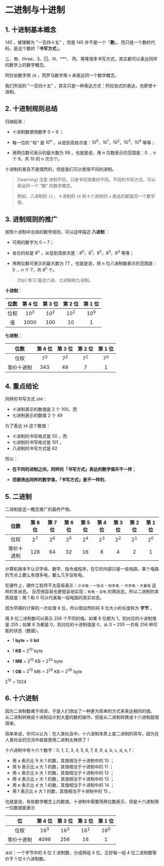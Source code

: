 # 二进制与十进制

## 1. 十进制基本概念

145 ，被理解为 "一百四十五" ，但是 145 并不是一个「**数**」，而只是一个数的代码，是这个数的「**书写方式**」。

三、叁、three、3、|||、III、\*\*\*、 丙、等等很多书写方式，其实都可以表达同样的数学上的数字概念。

阿拉伯数字用 `10` ，而罗马数字用 `X` 来表达同一个数学概念。

我们所说的 "一百四十五" ，其实只是一种表达方式：阿拉伯式的表达，也即使十进制。

## 2. 十进制规则总结

归纳起来：

- 十进制数使用数字 0 ~ 9 ；

- 每一位的 "权" 是 $10^n$ ，从低到高依次是：$10^0$，$10^1$，$10^2$，$10^3$，$10^4$ 等等；

- 用两位数可表示的最大数为 99 。也就是说，用 n 位数表示的范围是：0 ... n 个 9。共 10 的 n 次方个。

十进制的普及不是偶然的，但是我们可以使用不同的进制。

> [!warning] 注意
> 进制不同，只是书写效果的不同。不同的书写方式，可以表达同一个 “数” 的数学概念。
> 
> 例如，八进制的 `12` 、十进制的 `10` 和十六进制的 `a` 表达的都是同一个数学值。

## 3. 进制规则的推广

按照十进制中总结的数学规则，可以这样描述 **八进制** ：

- 可用的数字为 0 ~ 7；

- 各位的权是 $8^n$ ，从低到高依次是：$8^0$，$8^1$，$8^2$，$8^3$，$8^4$ 等等；

- 用两位数可表示的最大数为 77 。也就是说，用 n 位八进制数表示的范围是：0 ... n 个 7，共 $8^n$ 个。

> [!tip] 练习
> 描述六进、七进制和九进制。   

**十进制**：

| 位数 | 第 4 位 | 第 3 位 | 第 2 位 | 第 1 位 |
| :-:  | :-:     | :-:     | :-:     | :-:     |
| 位权 | $10^3$  | $10^2$  | $10^1$  | $10^0$  |
| 值   | 1000    | 100     | 10      | 1       |

**七进制**：

| 位数       | 第 4 位 | 第 3 位 | 第 2 位 | 第 1 位 |
| :-:        | :-:     | :-:     | :-:     | :-:     |
| 位权       | $7^3$   | $7^2$   | $7^1$   | $7^0$   |
| 等价十进制 | 343     | 49      | 7       | 1       |


## 4. 重点结论

同样的书写方式 `200`：

- 十进制表示的数值是 2 个 100，而
- 七进制表示的数值 2 个 49

为了表达 `50` 这个数值：

- 十进制的书写格式是 50 ，而
- 七进制的书写格式是 101 ，
- 八进制的书写方式是 62

所以：

- **在不同的进制之间，同样的「书写方式」表达的数学值并不一样**；

- **而要表达同样的数学值，「书写方式」是不一样的**。

## 5. 二进制

二进制是这一概念推广的最终产物。

| 位数       | 第 8 位 | 第 7 位 | 第 6 位 | 第 5 位 | 第 4 位 | 第 3 位 | 第 2 位 | 第 1 位 |
| :-:        | :-:     | :-:     | :-:     | :-:     | :-:     | :-:     | :-:     | :-:     |
| 位权       | $2^7$   | $2^6$   | $2^5$   | $2^4$   |$2^3$    | $2^2$   | $2^1$   | $2^0$   |
| 等价十进制 | 128     | 64      | 32      | 16      | 8       | 4       | 2       | 1       |

计算机根本不认识字母、数字、指令或程序，在它的内部只是一些电路，某个电路的节点上要么有很多电，要么几乎没有电。

在硬件上，硬件工程师不太容易表示：`少点电` - `一些点` - `较多电 `- `许多电` - `大量电` 这样的多状态。 反而很容易也更稳妥地实现：`有电` - `没电` 的两状态。所以二进制的本质就是：用 1 和 0 可以代表每一段电路的真实状态。

因为早期的计算机一次处理 8 位，所以很自然的将 8 位大小的长度称为 **字节** 。 

用 8 位二进制数可以表示 256 个不同的值。如果 8 位都为 1，则对应的十进制值是 255；如果 8 为都是 0，则对应的十进制值是 0，从 0 ~ 255 一共有 256 种可能的状态（数据）。

- 1 **byte** = 8 **bit**

- 1 **KB** = $2^{10}$ byte

- 1 **MB** = $2^{10}$ KB = $2^{20}$ byte

- 1 **GB** = $2^{10}$ MB = $2^{20}$ KB = $2^{30}$ byte


$2^{10}$ = 1024

## 6. 十六进制

因为二进制数难于阅读，于是人们想出了一种更为简单的方式来表达相同的值。 从二进制转换成十进制设计到大量的数的操作，但是从二进制转换成十六进制就很简单。

简单来说，你可以认为：在人类社会中，十六进制本质上是二进制的简写，因为在人类社会的交流中直接使用二进制太麻烦了！
 
十六进制中有十六个数字：0, 1, 2, 3, 4, 5, 6, 7, 8, 9, a, b, c, d, e, f：

- 用 a 表示比 9 大 1 的数，其值相当于十进制中的 10 ；
- 用 b 表示比 a 大 1 的数，其值相当于十进制中的 11 ；
- 用 c 表示比 b 大 1 的数，其值相当于十进制中的 12 ；
- 用 d 表示比 c 大 1 的数，其值相当于十进制中的 13 ；
- 用 e 表示比 d 大 1 的数，其值相当于十进制中的 14 ；
- 用 f 表示比 e 大 1 的数，其值相当于十进制中的 15 。

也就是说，有些数学概念上的数值，十进制中需要用两位数表示，但是十六进制用一位数就能表示

| 位         | 第 4 位 | 第 3 位 | 第 2 位 | 第 1 位 |
| :-:        | :-:     | :-:     | :-:     | :-:     |
| 位权       | $16^3$  | $16^2$  | $16^1$  | $16^0$  |
| 等价十进制 | 4096    | 256     | 16      | 1       |

`诀窍`：一个字节中的 8 位 2 进制数，分成两组 4 位，正好每一组 4 位二进制数等价于 1 位十六进制数。

